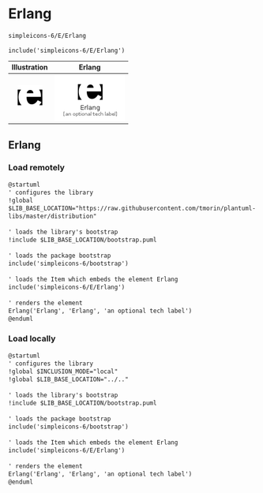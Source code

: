 # Erlang


```text
simpleicons-6/E/Erlang
```

```text
include('simpleicons-6/E/Erlang')
```



| Illustration | Erlang |
| :---: | :---: |
| ![illustration for Illustration](../../simpleicons-6/E/Erlang.png) | ![illustration for Erlang](../../simpleicons-6/E/Erlang.Local.png) |




## Erlang

### Load remotely
```plantuml
@startuml
' configures the library
!global $LIB_BASE_LOCATION="https://raw.githubusercontent.com/tmorin/plantuml-libs/master/distribution"

' loads the library's bootstrap
!include $LIB_BASE_LOCATION/bootstrap.puml

' loads the package bootstrap
include('simpleicons-6/bootstrap')

' loads the Item which embeds the element Erlang
include('simpleicons-6/E/Erlang')

' renders the element
Erlang('Erlang', 'Erlang', 'an optional tech label')
@enduml
```

### Load locally
```plantuml
@startuml
' configures the library
!global $INCLUSION_MODE="local"
!global $LIB_BASE_LOCATION="../.."

' loads the library's bootstrap
!include $LIB_BASE_LOCATION/bootstrap.puml

' loads the package bootstrap
include('simpleicons-6/bootstrap')

' loads the Item which embeds the element Erlang
include('simpleicons-6/E/Erlang')

' renders the element
Erlang('Erlang', 'Erlang', 'an optional tech label')
@enduml
```

